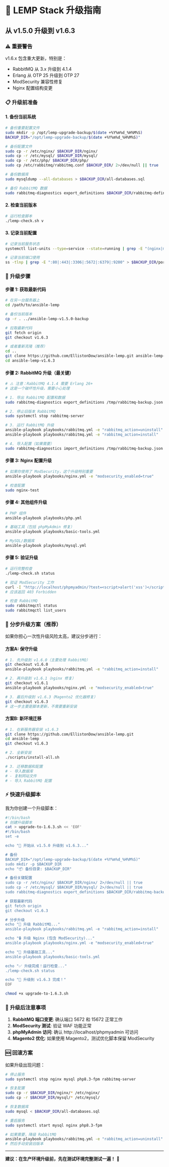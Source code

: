 # 🔄 LEMP Stack 升级指南

## 从 v1.5.0 升级到 v1.6.3

### ⚠️ **重要警告**
v1.6.x 包含重大更新，特别是：
- RabbitMQ 从 3.x 升级到 4.1.4
- Erlang 从 OTP 25 升级到 OTP 27
- ModSecurity 兼容性修复
- Nginx 配置结构变更

### 📋 **升级前准备**

#### 1. **备份当前系统**
```bash
# 备份重要配置文件
sudo mkdir -p /opt/lemp-upgrade-backup/$(date +%Y%m%d_%H%M%S)
BACKUP_DIR="/opt/lemp-upgrade-backup/$(date +%Y%m%d_%H%M%S)"

# 备份配置文件
sudo cp -r /etc/nginx/ $BACKUP_DIR/nginx/
sudo cp -r /etc/mysql/ $BACKUP_DIR/mysql/
sudo cp -r /etc/php/ $BACKUP_DIR/php/
sudo cp /etc/rabbitmq/rabbitmq.conf $BACKUP_DIR/ 2>/dev/null || true

# 备份数据库
sudo mysqldump --all-databases > $BACKUP_DIR/all-databases.sql

# 备份 RabbitMQ 数据
sudo rabbitmq-diagnostics export_definitions $BACKUP_DIR/rabbitmq-definitions.json 2>/dev/null || true
```

#### 2. **检查当前版本**
```bash
# 运行检查脚本
./lemp-check.sh v
```

#### 3. **记录当前配置**
```bash
# 记录当前服务状态
systemctl list-units --type=service --state=running | grep -E "(nginx|mysql|php|rabbitmq|opensearch|valkey)" > $BACKUP_DIR/services-status.txt

# 记录当前端口使用
ss -tlnp | grep -E ":80|:443|:3306|:5672|:6379|:9200" > $BACKUP_DIR/ports-status.txt
```

### 🚀 **升级步骤**

#### **步骤 1: 获取最新代码**
```bash
# 在另一台服务器上
cd /path/to/ansible-lemp

# 备份当前版本
cp -r . ../ansible-lemp-v1.5.0-backup

# 拉取最新代码
git fetch origin
git checkout v1.6.3

# 或者重新克隆（推荐）
cd ..
git clone https://github.com/EllistonDow/ansible-lemp.git ansible-lemp-v1.6.3
cd ansible-lemp-v1.6.3
```

#### **步骤 2: RabbitMQ 升级（最关键）**
```bash
# ⚠️ 注意：RabbitMQ 4.1.4 需要 Erlang 26+
# 这是一个破坏性升级，需要小心处理

# 1. 导出 RabbitMQ 配置和数据
sudo rabbitmq-diagnostics export_definitions /tmp/rabbitmq-backup.json

# 2. 停止旧版本 RabbitMQ
sudo systemctl stop rabbitmq-server

# 3. 运行 RabbitMQ 升级
ansible-playbook playbooks/rabbitmq.yml -e "rabbitmq_action=uninstall"
ansible-playbook playbooks/rabbitmq.yml -e "rabbitmq_action=install"

# 4. 导入配置（如果需要）
sudo rabbitmq-diagnostics import_definitions /tmp/rabbitmq-backup.json
```

#### **步骤 3: Nginx 配置升级**
```bash
# 如果你使用了 ModSecurity，这个升级特别重要
ansible-playbook playbooks/nginx.yml -e "modsecurity_enabled=true"

# 检查配置
sudo nginx-test
```

#### **步骤 4: 其他组件升级**
```bash
# PHP 组件
ansible-playbook playbooks/php.yml

# 基础工具（包括 phpMyAdmin 修复）
ansible-playbook playbooks/basic-tools.yml

# MySQL/数据库
ansible-playbook playbooks/mysql.yml
```

#### **步骤 5: 验证升级**
```bash
# 运行完整检查
./lemp-check.sh status

# 验证 ModSecurity 工作
curl -I "http://localhost/phpmyadmin/?test=<script>alert('xss')</script>"
# 应该返回 403 Forbidden

# 检查 RabbitMQ
sudo rabbitmqctl status
sudo rabbitmqctl list_users
```

### 🔧 **分步升级方案（推荐）**

如果你担心一次性升级风险太高，建议分步进行：

#### **方案A: 保守升级**
```bash
# 1. 先升级到 v1.6.0（主要处理 RabbitMQ）
git checkout v1.6.0
ansible-playbook playbooks/rabbitmq.yml -e "rabbitmq_action=install"

# 2. 再升级到 v1.6.1（nginx 修复）
git checkout v1.6.1
ansible-playbook playbooks/nginx.yml -e "modsecurity_enabled=true"

# 3. 最后升级到 v1.6.3（Magento2 优化器修复）
git checkout v1.6.3
# 这一步主要是脚本更新，不需要重新安装
```

#### **方案B: 新环境迁移**
```bash
# 1. 在新服务器安装 v1.6.3
git clone https://github.com/EllistonDow/ansible-lemp.git
cd ansible-lemp
git checkout v1.6.3

# 2. 全新安装
./scripts/install-all.sh

# 3. 迁移数据和配置
# - 导入数据库
# - 复制网站文件
# - 导入 RabbitMQ 配置
```

### ⚡ **快速升级脚本**

我为你创建一个升级脚本：

```bash
#!/bin/bash
# 创建升级脚本
cat > upgrade-to-1.6.3.sh << 'EOF'
#!/bin/bash
set -e

echo "🔄 开始从 v1.5.0 升级到 v1.6.3..."

# 备份
BACKUP_DIR="/opt/lemp-upgrade-backup/$(date +%Y%m%d_%H%M%S)"
sudo mkdir -p $BACKUP_DIR
echo "📦 备份目录: $BACKUP_DIR"

# 备份关键配置
sudo cp -r /etc/nginx/ $BACKUP_DIR/nginx/ 2>/dev/null || true
sudo cp -r /etc/mysql/ $BACKUP_DIR/mysql/ 2>/dev/null || true
sudo rabbitmq-diagnostics export_definitions $BACKUP_DIR/rabbitmq-backup.json 2>/dev/null || true

# 获取最新代码
git fetch origin
git checkout v1.6.3

# 分步升级
echo "🐰 升级 RabbitMQ..."
ansible-playbook playbooks/rabbitmq.yml -e "rabbitmq_action=install"

echo "🔒 升级 Nginx (包含 ModSecurity)..."
ansible-playbook playbooks/nginx.yml -e "modsecurity_enabled=true"

echo "🔧 升级基础工具..."
ansible-playbook playbooks/basic-tools.yml

echo "✅ 升级完成！运行检查..."
./lemp-check.sh status

echo "🎉 升级到 v1.6.3 完成！"
EOF

chmod +x upgrade-to-1.6.3.sh
```

### 📝 **升级后注意事项**

1. **RabbitMQ 端口变更**: 确认端口 5672 和 15672 正常工作
2. **ModSecurity 测试**: 验证 WAF 功能正常
3. **phpMyAdmin 访问**: 确认 http://localhost/phpmyadmin 可访问
4. **Magento2 优化**: 如果使用 Magento2，测试优化脚本保留 ModSecurity

### 🆘 **回滚方案**

如果升级出现问题：

```bash
# 停止服务
sudo systemctl stop nginx mysql php8.3-fpm rabbitmq-server

# 恢复配置
sudo cp -r $BACKUP_DIR/nginx/* /etc/nginx/
sudo cp -r $BACKUP_DIR/mysql/* /etc/mysql/

# 恢复数据库
sudo mysql < $BACKUP_DIR/all-databases.sql

# 重启服务
sudo systemctl start mysql nginx php8.3-fpm

# 如果需要，降级 RabbitMQ
ansible-playbook playbooks/rabbitmq.yml -e "rabbitmq_action=uninstall"
# 然后手动安装旧版本
```

---

**建议：在生产环境升级前，先在测试环境完整测试一遍！** 🧪

